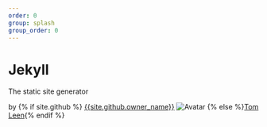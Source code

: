 ```yaml
---
order: 0
group: splash
group_order: 0
---
```


# Jekyll
The static site generator

by {% if site.github %} [{{site.github.owner_name}}](site.github.owner_url) ![Avatar]({{site.github.owner_gravatar_url}}) {% else %}[Tom Leen]("http://www.thomasleen.com"){% endif %}

